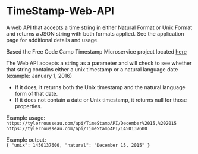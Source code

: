 # TimeStamp-Web-API
A web API that accepts a time string in either Natural Format or Unix Format and returns a JSON string with both formats applied. See the application page for additional details and usage.

Based the Free Code Camp Timestamp Microservice project located [here](https://www.freecodecamp.org/challenges/timestamp-microservice)

The Web API accepts a string as a parameter and will check to see whether that string contains either a unix timestamp or a natural language date (example: January 1, 2016)  
  - If it does, it returns both the Unix timestamp and the natural language form of that date.  
  - If it does not contain a date or Unix timestamp, it returns null for those properties.  
  
Example usage:  
`https://tylerrousseau.com/api/TimeStampAPI/December%2015,%202015`  
`https://tylerrousseau.com/api/TimeStampAPI/1450137600`  
  
Example output:  
`{ "unix": 1450137600, "natural": "December 15, 2015" }`
